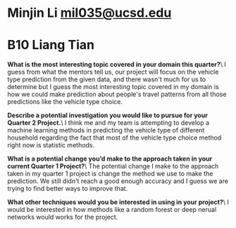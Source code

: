 # Minjin Li mil035@ucsd.edu 

# B10 Liang Tian

**What is the most interesting topic covered in your domain this quarter?**\\
I guess from what the mentors tell us, our project will focus on the vehicle type prediction from the given data, and there wasn't much for us to determine but I guess the most interesting topic covered in my domain is how we could make prediction about people's travel patterns from all those predictions like the vehicle type choice.

**Describe a potential investigation you would like to pursue for your Quarter 2 Project.**\\
I think me and my team is attempting to develop a machine learning methods in predicting the vehicle type of different household regarding the fact that most of the vehicle type choice method right now is statistic methods.

**What is a potential change you’d make to the approach taken in your current Quarter 1 Project?**\\
The potential change I make to the approach taken in my quarter 1 project is change the method we use to make the prediction. We still didn't reach a good enough accuracy and I guess we are trying to find better ways to improve that.

**What other techniques would you be interested in using in your project?**\\
I would be interested in how methods like a random forest or deep nerual networks would works for the project. 


